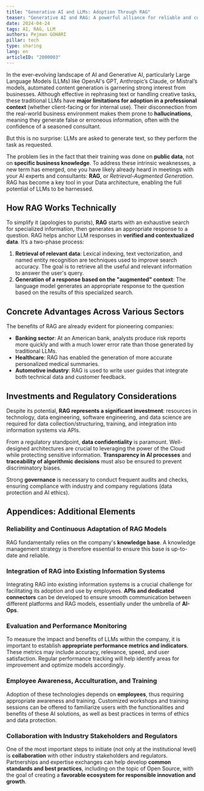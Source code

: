 ```yaml
---
title: "Generative AI and LLMs: Adoption Through RAG"
teaser: "Generative AI and RAG: A powerful alliance for reliable and contextualized content in business. But is it the ideal solution for you? Discover the benefits and challenges in this article."
date: 2024-04-24
tags: AI, RAG, LLM
authors: Pejman GOHARI
pillar: tech
type: sharing
lang: en
articleID: "2000003"
---
```


In the ever-evolving landscape of AI and Generative AI, particularly Large Language Models (LLMs) like OpenAI's GPT, Anthropic’s Claude, or Mistral’s models, automated content generation is garnering strong interest from businesses. Although effective in rephrasing text or handling creative tasks, these traditional LLMs have **major limitations for adoption in a professional context** (whether client-facing or for internal use). Their disconnection from the real-world business environment makes them prone to **hallucinations**, meaning they generate false or erroneous information, often with the confidence of a seasoned consultant.

But this is no surprise: LLMs are asked to generate text, so they perform the task as requested.

The problem lies in the fact that their training was done on **public data**, not on **specific business knowledge**. To address these intrinsic weaknesses, a new term has emerged, one you have likely already heard in meetings with your AI experts and consultants: **RAG**, or *Retrieval-Augmented Generation*. RAG has become a key tool in your Data architecture, enabling the full potential of LLMs to be harnessed.

## How RAG Works Technically

To simplify it (apologies to purists), **RAG** starts with an exhaustive search for specialized information, then generates an appropriate response to a question. RAG helps anchor LLM responses in **verified and contextualized data**. It’s a two-phase process:

1. **Retrieval of relevant data**: Lexical indexing, text vectorization, and named entity recognition are techniques used to improve search accuracy. The goal is to retrieve all the useful and relevant information to answer the user's query.
2. **Generation of a response based on the "augmented" context**: The language model generates an appropriate response to the question based on the results of this specialized search.

## Concrete Advantages Across Various Sectors

The benefits of RAG are already evident for pioneering companies:

- **Banking sector**: At an American bank, analysts produce risk reports more quickly and with a much lower error rate than those generated by traditional LLMs.
- **Healthcare**: RAG has enabled the generation of more accurate personalized medical summaries.
- **Automotive industry**: RAG is used to write user guides that integrate both technical data and customer feedback.

## Investments and Regulatory Considerations

Despite its potential, **RAG represents a significant investment**: resources in technology, data engineering, software engineering, and data science are required for data collection/structuring, training, and integration into information systems via APIs.

From a regulatory standpoint, **data confidentiality** is paramount. Well-designed architectures are crucial to leveraging the power of the Cloud while protecting sensitive information. **Transparency in AI processes** and **traceability of algorithmic decisions** must also be ensured to prevent discriminatory biases.

Strong **governance** is necessary to conduct frequent audits and checks, ensuring compliance with industry and company regulations (data protection and AI ethics).

## Appendices: Additional Elements

### Reliability and Continuous Adaptation of RAG Models

RAG fundamentally relies on the company's **knowledge base**. A knowledge management strategy is therefore essential to ensure this base is up-to-date and reliable.

### Integration of RAG into Existing Information Systems

Integrating RAG into existing information systems is a crucial challenge for facilitating its adoption and use by employees. **APIs and dedicated connectors** can be developed to ensure smooth communication between different platforms and RAG models, essentially under the umbrella of **AI-Ops**.

### Evaluation and Performance Monitoring

To measure the impact and benefits of LLMs within the company, it is important to establish **appropriate performance metrics and indicators**. These metrics may include accuracy, relevance, speed, and user satisfaction. Regular performance tracking will help identify areas for improvement and optimize models accordingly.

### Employee Awareness, Acculturation, and Training

Adoption of these technologies depends on **employees**, thus requiring appropriate awareness and training. Customized workshops and training sessions can be offered to familiarize users with the functionalities and benefits of these AI solutions, as well as best practices in terms of ethics and data protection.

### Collaboration with Industry Stakeholders and Regulators

One of the most important steps to initiate (not only at the institutional level) is **collaboration** with other industry stakeholders and regulators. Partnerships and expertise exchanges can help develop **common standards and best practices**, including on the topic of Open Source, with the goal of creating a **favorable ecosystem for responsible innovation and growth**.
